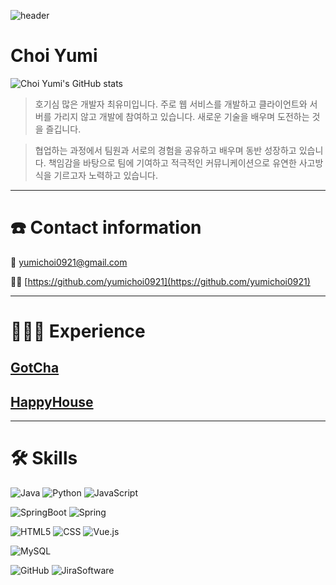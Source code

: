 ![header](https://capsule-render.vercel.app/api?type=waving&color=auto&height=300&section=header&text=Choi%20Yumi&fontSize=90)
# Choi Yumi
![Choi Yumi's GitHub stats](https://github-readme-stats.vercel.app/api?username=yumichoi0921&show_icons=true&theme=radical) 
> 호기심 많은 개발자 최유미입니다. 주로 웹 서비스를 개발하고 클라이언트와 서버를 가리지 않고 개발에 참여하고 있습니다. 새로운 기술을 배우며 도전하는 것을 즐깁니다.
> 

> 협업하는 과정에서 팀원과 서로의 경험을 공유하고 배우며 동반 성장하고 있습니다. 책임감을 바탕으로 팀에 기여하고 적극적인 커뮤니케이션으로 유연한 사고방식을 기르고자 노력하고 있습니다.
---

# ☎️ Contact information

📧 yumichoi0921@gmail.com

👩‍💻 [https://github.com/yumichoi0921](https://github.com/yumichoi0921)

---

# **👩🏻‍💻 E**xperience

## [****GotCha****](https://github.com/yumichoi0921/Gotcha)

## [****HappyHouse****](https://github.com/yumichoi0921/happyhouse)

---

# 🛠 Skills
![Java](https://img.shields.io/badge/Java-red?style=plastic&logo=Java&logoColor=#007396)
![Python](https://img.shields.io/badge/Python-lightgray?style=plastic&logo=Python&logoColor=#3776AB)
![JavaScript](https://img.shields.io/badge/JavaScript-success?style=plastic&logo=JavaScript&logoColor=#F7DF1E)

![SpringBoot](https://img.shields.io/badge/SpringBoot-9cf?style=plastic&logo=SpringBoot&logoColor=#6DB33F)
![Spring](https://img.shields.io/badge/Spring-9cf?style=plastic&logo=Spring&logoColor=#6DB33F)

![HTML5](https://img.shields.io/badge/HTML5-blueviolet?style=plastic&logo=HTML5&logoColor=#E34F26)
![CSS](https://img.shields.io/badge/CSS-ff69b4?style=plastic&logo=CSS&logoColor=#1572B6)
![Vue.js](https://img.shields.io/badge/Vue.js-important?style=plastic&logo=Vue.js&logoColor=#4FC08D)

![MySQL](https://img.shields.io/badge/MySQL-yellowgreen?style=plastic&logo=MySQLs&logoColor=#4479A1)

![GitHub](https://img.shields.io/badge/GitHub-orange?style=plastic&logo=GitHub&logoColor=#181717)
![JiraSoftware](https://img.shields.io/badge/JiraSoftware-green?style=plastic&logo=JiraSoftware&logoColor=#0052CC)

